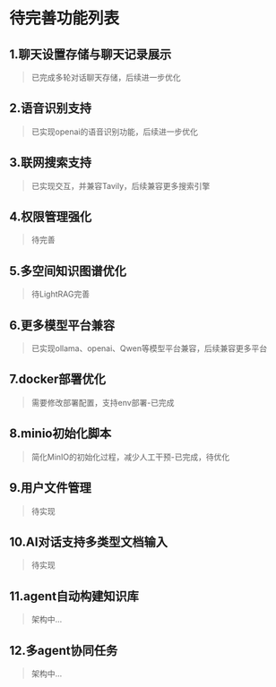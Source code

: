 # 待完善功能列表

## 1.聊天设置存储与聊天记录展示
> 已完成多轮对话聊天存储，后续进一步优化

## 2.语音识别支持
> 已实现openai的语音识别功能，后续进一步优化

## 3.联网搜索支持
> 已实现交互，并兼容Tavily，后续兼容更多搜索引擎

## 4.权限管理强化
> 待完善

## 5.多空间知识图谱优化
> 待LightRAG完善

## 6.更多模型平台兼容
> 已实现ollama、openai、Qwen等模型平台兼容，后续兼容更多平台

## 7.docker部署优化
> 需要修改部署配置，支持env部署-已完成

## 8.minio初始化脚本
> 简化MinIO的初始化过程，减少人工干预-已完成，待优化

## 9.用户文件管理
> 待实现

## 10.AI对话支持多类型文档输入
> 待实现

## 11.agent自动构建知识库
> 架构中...

## 12.多agent协同任务
> 架构中...


